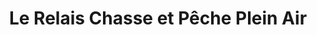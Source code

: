 ---
title: "Le Relais Chasse et Pêche Plein Air"
url: /grenville/le-relais-chasse-et-peche-plein-air/
shop: Sport
---